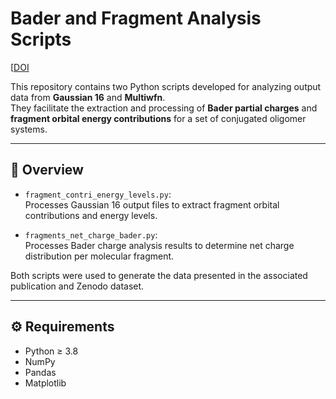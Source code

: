 # Bader and Fragment Analysis Scripts

[[DOI](https://doi.org/10.5281/zenodo.17427520)

This repository contains two Python scripts developed for analyzing output data from **Gaussian 16** and **Multiwfn**.  
They facilitate the extraction and processing of **Bader partial charges** and **fragment orbital energy contributions** for a set of conjugated oligomer systems.

---

## 🧩 Overview

- `fragment_contri_energy_levels.py`:  
  Processes Gaussian 16 output files to extract fragment orbital contributions and energy levels.

- `fragments_net_charge_bader.py`:  
  Processes Bader charge analysis results to determine net charge distribution per molecular fragment.

Both scripts were used to generate the data presented in the associated publication and Zenodo dataset.

---

## ⚙️ Requirements

- Python ≥ 3.8  
- NumPy  
- Pandas  
- Matplotlib  
